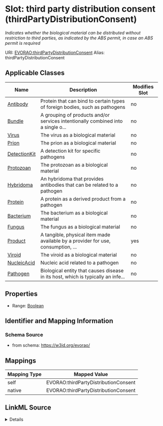 

# Slot: third party distribution consent (thirdPartyDistributionConsent) 


_Indicates whether the biological material can be distributed without restriction to third parties, as indicated by the ABS permit, in case an ABS permit is required_





URI: [EVORAO:thirdPartyDistributionConsent](https://w3id.org/evorao/thirdPartyDistributionConsent)
Alias: thirdPartyDistributionConsent

<!-- no inheritance hierarchy -->





## Applicable Classes

| Name | Description | Modifies Slot |
| --- | --- | --- |
| [Antibody](Antibody.md) | Protein that can bind to certain types of foreign bodies, such as pathogens |  no  |
| [Bundle](Bundle.md) | A grouping of products and/or services intentionally combined into a single o... |  no  |
| [Virus](Virus.md) | The virus as a biological material |  no  |
| [Prion](Prion.md) | The prion as a biological material |  no  |
| [DetectionKit](DetectionKit.md) | A detection kit for specific pathogens |  no  |
| [Protozoan](Protozoan.md) | The protozoan as a biological material |  no  |
| [Hybridoma](Hybridoma.md) | An hybridoma that provides antibodies that can be related to a pathogen |  no  |
| [Protein](Protein.md) | A protein as a derived product from a pathogen |  no  |
| [Bacterium](Bacterium.md) | The bacterium as a biological material |  no  |
| [Fungus](Fungus.md) | The fungus as a biological material |  no  |
| [Product](Product.md) | A tangible, physical item made available by a provider for use, consumption, ... |  yes  |
| [Viroid](Viroid.md) | The viroid as a biological material |  no  |
| [NucleicAcid](NucleicAcid.md) | Nucleic acid related to a pathogen |  no  |
| [Pathogen](Pathogen.md) | Biological entity that causes disease in its host, which is typically an infe... |  no  |







## Properties

* Range: [Boolean](Boolean.md)





## Identifier and Mapping Information







### Schema Source


* from schema: https://w3id.org/evorao/




## Mappings

| Mapping Type | Mapped Value |
| ---  | ---  |
| self | EVORAO:thirdPartyDistributionConsent |
| native | EVORAO:thirdPartyDistributionConsent |




## LinkML Source

<details>
```yaml
name: thirdPartyDistributionConsent
description: Indicates whether the biological material can be distributed without
  restriction to third parties, as indicated by the ABS permit, in case an ABS permit
  is required
title: third party distribution consent
from_schema: https://w3id.org/evorao/
rank: 1000
alias: thirdPartyDistributionConsent
domain_of:
- Product
range: boolean
required: false
multivalued: false

```
</details>